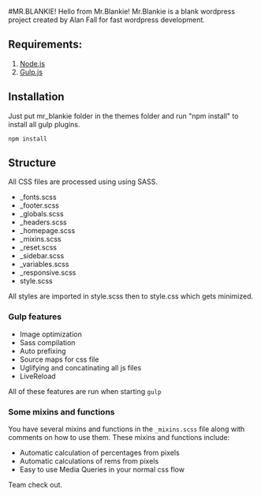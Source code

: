 #MR.BLANKIE!
Hello from Mr.Blankie!
Mr.Blankie is a blank wordpress project created by Alan Fall for fast wordpress development.

## Requirements:

1. [Node.js](https://nodejs.org/)
2. [Gulp.js](http://gulpjs.com/)

## Installation

Just put mr_blankie folder in the themes folder and run "npm install" to install all gulp plugins.

```shell
npm install
```

## Structure

All CSS files are processed using using SASS.

- _fonts.scss
- _footer.scss
- _globals.scss
- _headers.scss
- _homepage.scss
- _mixins.scss
- _reset.scss
- _sidebar.scss
- _variables.scss
- _responsive.scss
- style.scss

All styles are imported in style.scss then to style.css which gets minimized.


### Gulp features

* Image optimization
* Sass compilation
* Auto prefixing
* Source maps for css file
* Uglifying and concatinating all js files
* LiveReload

All of these features are run when starting `gulp`

### Some mixins and functions

You have several mixins and functions in the `_mixins.scss` file along with comments on how to use them. These mixins and functions include:

* Automatic calculation of percentages from pixels
* Automatic calculations of rems from pixels 
* Easy to use Media Queries in your normal css flow

Team check out.
